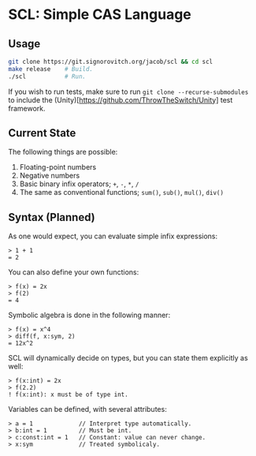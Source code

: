 # SCL: Simple CAS Language

## Usage

```bash
git clone https://git.signorovitch.org/jacob/scl && cd scl
make release    # Build.
./scl           # Run.
```

If you wish to run tests, make sure to run `git clone --recurse-submodules` to
include the (Unity)[https://github.com/ThrowTheSwitch/Unity] test framework.

## Current State

The following things are possible:
  1. Floating-point numbers
  2. Negative numbers
  3. Basic binary infix operators; `+`, `-`, `*`, `/`
  4. The same as conventional functions; `sum()`, `sub()`, `mul()`, `div()`

## Syntax (Planned)

As one would expect, you can evaluate simple infix expressions:

```scl
> 1 + 1
= 2
```

You can also define your own functions:

```scl
> f(x) = 2x
> f(2)
= 4
```

Symbolic algebra is done in the following manner:

```scl
> f(x) = x^4
> diff(f, x:sym, 2)
= 12x^2
```

SCL will dynamically decide on types, but you can state them explicitly as
well:

```scl
> f(x:int) = 2x
> f(2.2)
! f(x:int): x must be of type int.
```

Variables can be defined, with several attributes:

```scl
> a = 1             // Interpret type automatically.
> b:int = 1         // Must be int.
> c:const:int = 1   // Constant: value can never change.
> x:sym             // Treated symbolicaly.
```
